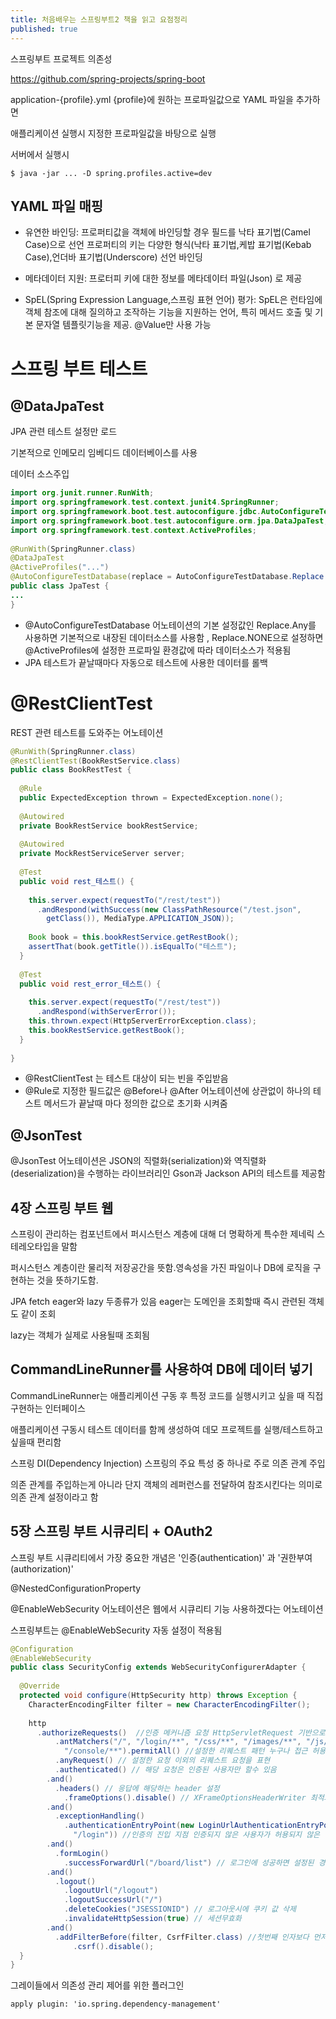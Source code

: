 ```yaml
---
title: 처음배우는 스프링부트2 책을 읽고 요점정리
published: true
---
```



스프링부트 프로젝트 의존성 

https://github.com/spring-projects/spring-boot

application-{profile}.yml {profile}에 원하는 프로파일값으로 YAML 파일을 추가하면 

애플리케이션 실행시 지정한 프로파일값을 바탕으로 실행

서버에서 실행시

    $ java -jar ... -D spring.profiles.active=dev

## YAML 파일 매핑

- 유연한 바인딩: 프로퍼티값을 객체에 바인딩할 경우 필드를 낙타 표기법(Camel Case)으로 선언 프로퍼티의 키는 다양한 형식(낙타 표기법,케밥 표기법(Kebab Case),언더바 표기법(Underscore) 선언 바인딩

- 메타데이터 지원: 프로터피 키에 대한 정보를 메타데이터 파일(Json) 로 제공
- SpEL(Spring Expression Language,스프링 표현 언어) 평가: SpEL은 런타임에 객체 참조에 대해 질의하고 조작하는 기능을 지원하는 언어, 특히 메서드 호출 및 기본 문자열 템플릿기능을 제공. @Value만 사용 가능

# 스프링 부트 테스트

## @DataJpaTest

JPA 관련 테스트 설정만 로드 

기본적으로 인메모리 임베디드 데이터베이스를 사용 

데이터 소스주입
```java
import org.junit.runner.RunWith;
import org.springframework.test.context.junit4.SpringRunner;
import org.springframework.boot.test.autoconfigure.jdbc.AutoConfigureTestDatabase;
import org.springframework.boot.test.autoconfigure.orm.jpa.DataJpaTest;
import org.springframework.test.context.ActiveProfiles;
    
@RunWith(SpringRunner.class)
@DataJpaTest
@ActiveProfiles("...")
@AutoConfigureTestDatabase(replace = AutoConfigureTestDatabase.Replace.NONE)
public class JpaTest {
...
}
```

- @AutoConfigureTestDatabase 어노테이션의 기본 설정값인 Replace.Any를 사용하면 기본적으로 내장된 데이터소스를 사용함 , Replace.NONE으로 설정하면 @ActiveProfiles에 설정한 프로파일 환경값에 따라 데이터소스가 적용됨
- JPA 테스트가 끝날때마다 자동으로 테스트에 사용한 데이터를 롤백

# @RestClientTest

REST 관련 테스트를 도와주는 어노테이션 
```java
@RunWith(SpringRunner.class)
@RestClientTest(BookRestService.class)
public class BookRestTest {
    
  @Rule
  public ExpectedException thrown = ExpectedException.none();
    
  @Autowired
  private BookRestService bookRestService;
    
  @Autowired
  private MockRestServiceServer server;
    
  @Test
  public void rest_테스트() {
    	
    this.server.expect(requestTo("/rest/test"))
      .andRespond(withSuccess(new ClassPathResource("/test.json",
    	getClass()), MediaType.APPLICATION_JSON));
    
    Book book = this.bookRestService.getRestBook();
    assertThat(book.getTitle()).isEqualTo("테스트");
  }
    
  @Test
  public void rest_error_테스트() {
    		
    this.server.expect(requestTo("/rest/test"))
      .andRespond(withServerError());
    this.thrown.expect(HttpServerErrorException.class);
    this.bookRestService.getRestBook();
  }
    
}

```
    
- @RestClientTest 는 테스트 대상이 되는 빈을 주입받음
- @Rule로 지정한 필드값은 @Before나 @After 어노테이션에 상관없이 하나의 테스트 메서드가 끝날때 마다 정의한 값으로 초기화 시켜줌

## @JsonTest

@JsonTest 어노테이션은 JSON의 직렬화(serialization)와 역직렬화(deserialization)을 수행하는 라이브러리인 Gson과 Jackson API의 테스트를 제공함

## 4장 스프링 부트 웹

스프링이 관리하는 컴포넌트에서 퍼시스턴스 계층에 대해 더 명확하게 특수한 제네릭 스테레오타입을 말함

퍼시스턴스 계층이란 물리적 저장공간을 뜻함.영속성을 가진 파일이나 DB에 로직을 구현하는 것을 뜻하기도함.

JPA fetch eager와 lazy 두종류가 있음 eager는 도메인을 조회할때 즉시 관련된 객체도 같이 조회

lazy는 객체가 실제로 사용될때 조회됨

## CommandLineRunner를 사용하여 DB에 데이터 넣기

CommandLineRunner는 애플리케이션 구동 후 특정 코드를 실행시키고 싶을 때 직접 구현하는 인터페이스 

애플리케이션 구동시 테스트 데이터를 함께 생성하여 데모 프로젝트를 실행/테스트하고 싶을때 편리함 

스프링 DI(Dependency Injection) 스프링의 주요 특성 중 하나로 주로 의존 관계 주입 

의존 관계를 주입하는게 아니라 단지 객체의 레퍼런스를 전달하여 참조시킨다는 의미로 의존 관계 설정이라고 함 

## 5장 스프링 부트 시큐리티 + OAuth2

스프링 부트 시큐리티에서 가장 중요한 개념은 '인증(authentication)' 과 '권한부여(authorization)'

@NestedConfigurationProperty

@EnableWebSecurity 어노테이션은 웹에서 시큐리티 기능 사용하겠다는 어노테이션 

스프링부트는 @EnableWebSecurity 자동 설정이 적용됨 
```java
@Configuration
@EnableWebSecurity
public class SecurityConfig extends WebSecurityConfigurerAdapter {
    
  @Override
  protected void configure(HttpSecurity http) throws Exception {
    CharacterEncodingFilter filter = new CharacterEncodingFilter();
    	
    http
      .authorizeRequests()  //인증 메커니즘 요청 HttpServletRequest 기반으로 설정
    	  .antMatchers("/", "/login/**", "/css/**", "/images/**", "/js/**", // 요청 패턴을 리스트 형식으로 설정 
    	    "/console/**").permitAll() //설정한 리퀘스트 패턴 누구나 접근 허용 
    	  .anyRequest() // 설정한 요청 이외의 리퀘스트 요청을 표현 
    	  .authenticated() // 해당 요청은 인증된 사용자만 할수 있음 
    	.and()
    	  .headers() // 응답에 해당하는 header 설정 
    		.frameOptions().disable() // XFrameOptionsHeaderWriter 최적화 설정을 허용안함 
    	.and()
    	  .exceptionHandling()
    		.authenticationEntryPoint(new LoginUrlAuthenticationEntryPoint(
    		  "/login")) //인증의 진입 지점 인증되지 않은 사용자가 허용되지 않은 경로로 리퀘스트 요청하면 /login으로 이동 
    	.and()
    	  .formLogin()
    		.successForwardUrl("/board/list") // 로그인에 성공하면 설정된 경로로 포워딩 
    	.and()
    	  .logout()
    		.logoutUrl("/logout") 
    		.logoutSuccessUrl("/")
    		.deleteCookies("JSESSIONID") // 로그아웃시에 쿠키 값 삭제 
    		.invalidateHttpSession(true) // 세션무효화 
    	.and()
    	  .addFilterBefore(filter, CsrfFilter.class) //첫번째 인자보다 먼저 시작될 필터를 등록 
    		  .csrf().disable(); 
  }
}
```
    
    
    
    

그레이들에서 의존성 관리 제어를 위한 플러그인

    apply plugin: 'io.spring.dependency-management'